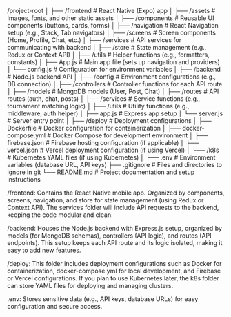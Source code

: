 /project-root
│
├── /frontend                 # React Native (Expo) app
│   ├── /assets               # Images, fonts, and other static assets
│   ├── /components           # Reusable UI components (buttons, cards, forms)
│   ├── /navigation           # React Navigation setup (e.g., Stack, Tab navigators)
│   ├── /screens              # Screen components (Home, Profile, Chat, etc.)
│   ├── /services             # API services for communicating with backend
│   ├── /store                # State management (e.g., Redux or Context API)
│   ├── /utils                # Helper functions (e.g., formatters, constants)
│   ├── App.js                # Main app file (sets up navigation and providers)
│   └── config.js             # Configuration for environment variables
│
├── /backend                  # Node.js backend API
│   ├── /config               # Environment configurations (e.g., DB connection)
│   ├── /controllers          # Controller functions for each API route
│   ├── /models               # MongoDB models (User, Post, Chat)
│   ├── /routes               # API routes (auth, chat, posts)
│   ├── /services             # Service functions (e.g., tournament matching logic)
│   ├── /utils                # Utility functions (e.g., middleware, auth helper)
│   ├── app.js                # Express app setup
│   └── server.js             # Server entry point
│
├── /deploy                   # Deployment configurations
│   ├── Dockerfile            # Docker configuration for containerization
│   ├── docker-compose.yml    # Docker Compose for development environment
│   ├── firebase.json         # Firebase hosting configuration (if applicable)
│   ├── vercel.json           # Vercel deployment configuration (if using Vercel)
│   └── /k8s                  # Kubernetes YAML files (if using Kubernetes)
│
├── .env                      # Environment variables (database URL, API keys)
├── .gitignore                # Files and directories to ignore in git
└── README.md                 # Project documentation and setup instructions



/frontend: Contains the React Native mobile app. Organized by components, screens, navigation, and store for state management (using Redux or Context API). The services folder will include API requests to the backend, keeping the code modular and clean.

/backend: Houses the Node.js backend with Express.js setup, organized by models (for MongoDB schemas), controllers (API logic), and routes (API endpoints). This setup keeps each API route and its logic isolated, making it easy to add new features.

/deploy: This folder includes deployment configurations such as Docker for containerization, docker-compose.yml for local development, and Firebase or Vercel configurations. If you plan to use Kubernetes later, the k8s folder can store YAML files for deploying and managing clusters.

.env: Stores sensitive data (e.g., API keys, database URLs) for easy configuration and secure access.